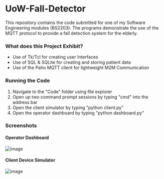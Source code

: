 # UoW-Fall-Detector
This repository contains the code submitted for one of my Software Engineering modules (BS2203). The programs demonstrate the use of the MQTT protocol to provide a fall detection system for the elderly.

### What does this Project Exhibit?

* Use of Tk/Tcl for creating user Interfaces
* Use of SQL & SQLite for creating and storing patient data
* Use of the Paho MQTT client for lightweight M2M Communication

### Running the Code

1. Navigate to the "Code" folder using file explorer
2. Open up two command prompt sessions by typing "cmd" into the address bar
3. Open the client simulator by typing "python client.py"
4. Open the operator dashboard by typing "python dashboard.py"

### Screenshots

#### Operator Dashboard

![image](https://user-images.githubusercontent.com/41393868/209690373-5464d30a-404b-4f25-81c8-14a1730a4a1a.png)

#### Client Device Simulator 

![image](https://user-images.githubusercontent.com/41393868/209690457-f22fd3be-b77c-4d1e-82f7-1012d0950e82.png)
